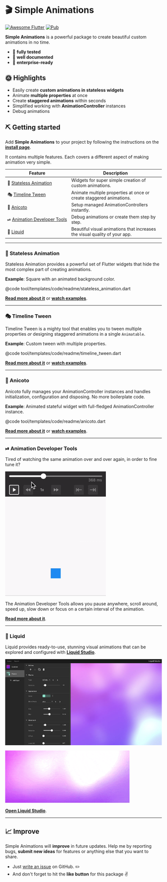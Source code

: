 # 🎬 Simple Animations

[![Awesome Flutter](https://img.shields.io/badge/Awesome-Flutter-blue.svg?longCache=true&style=flat-square)](https://github.com/Solido/awesome-flutter)
[![Pub](https://img.shields.io/pub/v/simple_animations.svg)](https://pub.dartlang.org/packages/simple_animations)

**Simple Animations** is a powerful package to create beautiful custom animations in no time.

- 💪 **fully tested**
- 📝 **well documented**
- 💼 **enterprise-ready**

## 🌞 Highlights

- Easily create **custom animations in stateless widgets**
- Animate **multiple properties** at once
- Create **staggered animations** within seconds
- Simplified working with **AnimationController** instances
- Debug animations

## ⛏️ Getting started

Add **Simple Animations** to your project by following the instructions on the
**[install page](https://pub.dev/packages/simple_animations/install)**.

It contains multiple features. Each covers a different aspect of making animation very simple.

| Feature                                                                    | Description | 
| -------------------------------------------------------------------------- | -------------------------------------------------------------------------- |
| 🚀&nbsp;[Stateless&nbsp;Animation](#-stateless-animation)                  | Widgets for super simple creation of custom animations.                    |
| 🎭&nbsp;[Timeline Tween](#-timeline-tween)                                 | Animate multiple properties at once or create staggered animations.        |
| 🎥&nbsp;[Anicoto](#-anicoto)                                               | Setup managed AnimationControllers instantly.                              |
| ⏯&nbsp;[Animation&nbsp;Developer&nbsp;Tools](#-animation-developer-tools) | Debug animations or create them step by step.                              |
| 🍹&nbsp;[Liquid](#-liquid)                                                 | Beautiful visual animations that increases the visual quality of your app. |

---

### 🚀 Stateless Animation

Stateless Animation provides a powerful set of Flutter widgets that hide the most complex part of creating animations.

**Example**: Square with an animated background color.

@code tool/templates/code/readme/stateless_animation.dart

[**Read more about it**](doc/stateless_animation.md) or [**watch examples**](example/stateless_animation.md).

---

### 🎭 Timeline Tween

Timeline Tween is a mighty tool that enables you to tween multiple
properties *or* designing staggered animations in a single `Animatable`.

**Example**: Custom tween with multiple properties.

@code tool/templates/code/readme/timeline_tween.dart

[**Read more about it**](doc/timeline_tween.md) or [**watch examples**](example/timeline_tween.md).

---

### 🎥 Anicoto

Anicoto fully manages your AnimationController instances and handles initialization, configuration and disposing. No
more boilerplate code.

**Example**: Animated stateful widget with full-fledged AnimationController instance.

@code tool/templates/code/readme/anicoto.dart

[**Read more about it**](doc/anicoto.md) or [**watch examples**](example/anicoto.md).

---

### ⏯ Animation Developer Tools

Tired of watching the same animation over and over again, in order to fine tune it?

![devtools](https://raw.githubusercontent.com/felixblaschke/simple_animations_documentation_assets/master/v2/devtools.gif)

The Animation Developer Tools allows you pause anywhere, scroll around, speed up, slow down or focus on a certain
interval of the animation.

[**Read more about it**](doc/animation_developer_tools.md).

---

### 🍹 Liquid

Liquid provides ready-to-use, stunning visual animations that can be explored and configured
with **[Liquid Studio](https://felixblaschke.github.io/liquid-studio)**.

![plasma](https://raw.githubusercontent.com/felixblaschke/simple_animations_documentation_assets/master/sa_liquid/studio1.jpg)

![plasma](https://raw.githubusercontent.com/felixblaschke/simple_animations_documentation_assets/master/sa_liquid/plasma2.gif)

**[Open Liquid Studio](https://felixblaschke.github.io/liquid-studio)**.

---

## 📈 Improve

Simple Animations will **improve** in future updates. Help me by reporting bugs, **submit new ideas** for features or
anything else that you want to share.

- Just [write an issue](https://github.com/felixblaschke/simple_animations/issues) on GitHub. ✏️
- And don't forget to hit the **like button** for this package ✌️

